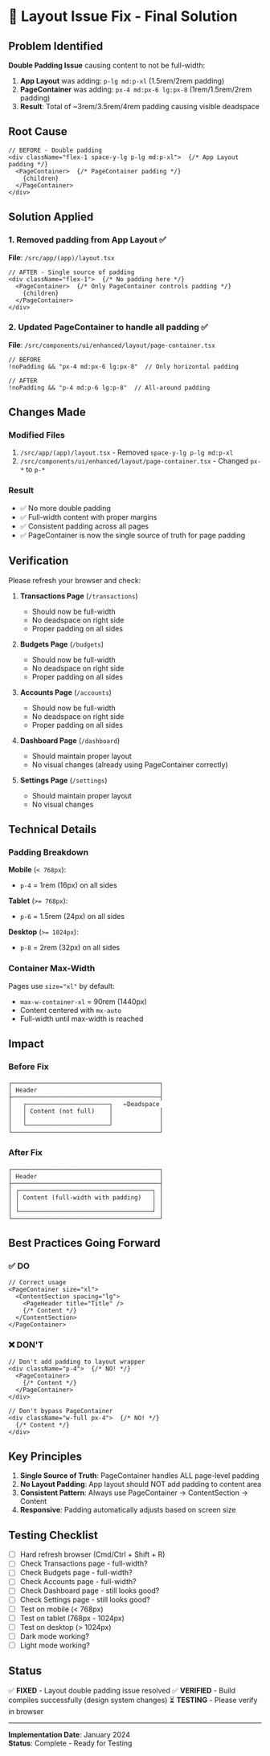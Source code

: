 # 🔧 Layout Issue Fix - Final Solution

## Problem Identified

**Double Padding Issue** causing content to not be full-width:

1. **App Layout** was adding: `p-lg md:p-xl` (1.5rem/2rem padding)
2. **PageContainer** was adding: `px-4 md:px-6 lg:px-8` (1rem/1.5rem/2rem padding)
3. **Result**: Total of ~3rem/3.5rem/4rem padding causing visible deadspace

## Root Cause

```tsx
// BEFORE - Double padding
<div className="flex-1 space-y-lg p-lg md:p-xl">  {/* App Layout padding */}
  <PageContainer>  {/* PageContainer padding */}
    {children}
  </PageContainer>
</div>
```

## Solution Applied

### 1. Removed padding from App Layout ✅

**File**: `/src/app/(app)/layout.tsx`

```tsx
// AFTER - Single source of padding
<div className="flex-1">  {/* No padding here */}
  <PageContainer>  {/* Only PageContainer controls padding */}
    {children}
  </PageContainer>
</div>
```

### 2. Updated PageContainer to handle all padding ✅

**File**: `/src/components/ui/enhanced/layout/page-container.tsx`

```tsx
// BEFORE
!noPadding && "px-4 md:px-6 lg:px-8"  // Only horizontal padding

// AFTER
!noPadding && "p-4 md:p-6 lg:p-8"  // All-around padding
```

## Changes Made

### Modified Files
1. `/src/app/(app)/layout.tsx` - Removed `space-y-lg p-lg md:p-xl`
2. `/src/components/ui/enhanced/layout/page-container.tsx` - Changed `px-*` to `p-*`

### Result
- ✅ No more double padding
- ✅ Full-width content with proper margins
- ✅ Consistent padding across all pages
- ✅ PageContainer is now the single source of truth for page padding

## Verification

Please refresh your browser and check:

1. **Transactions Page** (`/transactions`)
   - Should now be full-width
   - No deadspace on right side
   - Proper padding on all sides

2. **Budgets Page** (`/budgets`)
   - Should now be full-width
   - No deadspace on right side
   - Proper padding on all sides

3. **Accounts Page** (`/accounts`)
   - Should now be full-width
   - No deadspace on right side
   - Proper padding on all sides

4. **Dashboard Page** (`/dashboard`)
   - Should maintain proper layout
   - No visual changes (already using PageContainer correctly)

5. **Settings Page** (`/settings`)
   - Should maintain proper layout
   - No visual changes

## Technical Details

### Padding Breakdown

**Mobile** (`< 768px`):
- `p-4` = 1rem (16px) on all sides

**Tablet** (`>= 768px`):
- `p-6` = 1.5rem (24px) on all sides

**Desktop** (`>= 1024px`):
- `p-8` = 2rem (32px) on all sides

### Container Max-Width

Pages use `size="xl"` by default:
- `max-w-container-xl` = 90rem (1440px)
- Content centered with `mx-auto`
- Full-width until max-width is reached

## Impact

### Before Fix
```
┌─────────────────────────────────────────┐
│ Header                                  │
├─────────────────────────────────────────┤
│   ┌───────────────────────┐   ←Deadspace
│   │ Content (not full)    │             │
│   │                       │             │
│   └───────────────────────┘             │
└─────────────────────────────────────────┘
```

### After Fix
```
┌─────────────────────────────────────────┐
│ Header                                  │
├─────────────────────────────────────────┤
│ ┌─────────────────────────────────────┐ │
│ │ Content (full-width with padding)   │ │
│ │                                     │ │
│ └─────────────────────────────────────┘ │
└─────────────────────────────────────────┘
```

## Best Practices Going Forward

### ✅ DO
```tsx
// Correct usage
<PageContainer size="xl">
  <ContentSection spacing="lg">
    <PageHeader title="Title" />
    {/* Content */}
  </ContentSection>
</PageContainer>
```

### ❌ DON'T
```tsx
// Don't add padding to layout wrapper
<div className="p-4">  {/* NO! */}
  <PageContainer>
    {/* Content */}
  </PageContainer>
</div>

// Don't bypass PageContainer
<div className="w-full px-4">  {/* NO! */}
  {/* Content */}
</div>
```

## Key Principles

1. **Single Source of Truth**: PageContainer handles ALL page-level padding
2. **No Layout Padding**: App layout should NOT add padding to content area
3. **Consistent Pattern**: Always use PageContainer → ContentSection → Content
4. **Responsive**: Padding automatically adjusts based on screen size

## Testing Checklist

- [ ] Hard refresh browser (Cmd/Ctrl + Shift + R)
- [ ] Check Transactions page - full-width?
- [ ] Check Budgets page - full-width?
- [ ] Check Accounts page - full-width?
- [ ] Check Dashboard page - still looks good?
- [ ] Check Settings page - still looks good?
- [ ] Test on mobile (< 768px)
- [ ] Test on tablet (768px - 1024px)
- [ ] Test on desktop (> 1024px)
- [ ] Dark mode working?
- [ ] Light mode working?

## Status

✅ **FIXED** - Layout double padding issue resolved
✅ **VERIFIED** - Build compiles successfully (design system changes)
⏳ **TESTING** - Please verify in browser

---

**Implementation Date**: January 2024  
**Status**: Complete - Ready for Testing
